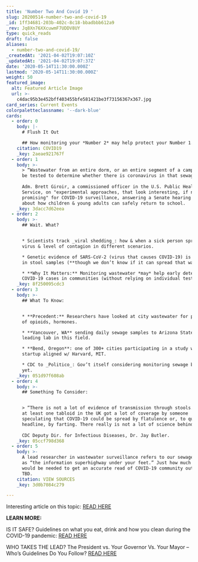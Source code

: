 ```yaml
---
title: 'Number Two And Covid 19 '
slug: 20200514-number-two-and-covid-19
_id: 1ff34681-203b-402c-8c18-bbadbbb612a9
_rev: Jq8Xn76XXcuwmF7UDDV8UY
type: quick_reads
draft: false
aliases:
  - number-two-and-covid-19/
_createdAt: '2021-04-02T19:07:10Z'
_updatedAt: '2021-04-02T19:07:37Z'
date: '2020-05-14T11:30:00.000Z'
lastmod: '2020-05-14T11:30:00.000Z'
weight: 50
featured_image:
  alt: Featured Article Image
  url: >-
    c4dac95b3e452bff403455bfe581421be3f73156367x367.jpg
card_series: Current Events
colorpaletteclassname: '--dark-blue'
cards:
  - order: 0
    body: |-
      # Flush It Out

      ## How monitoring your *Number 2* may help protect your Number 1.
    citation: COVID19
    _key: 2aeae921767f
  - order: 1
    body: >-
      > “Wastewater from an entire dorm, or an entire segment of a campus, could
      be tested to determine whether there is coronavirus in that sewage.”  
        
      Adm. Brett Giroir, a commissioned officer in the U.S. Public Health
      Service, on "experimental approaches, that look interesting, if not
      promising" for COVID-19 surveillance, answering a Senate hearing question
      about how children & young adults can safely return to school.
    _key: 3dacc7d62eea
  - order: 2
    body: >-
      ## Wait. What?


      * Scientists track _viral shedding_: how & when a sick person spreads the
      virus & level of contagion in different scenarios.

      * Genetic evidence of SARS-CoV-2 (virus that causes COVID-19) is present
      in stool samples (**though we don’t know if it can spread that way**).

      * **Why It Matters:** Monitoring wastewater *may* help early detection of
      COVID-19 cases in communities (without relying on individual tests).
    _key: 8f250095cdc3
  - order: 3
    body: >-
      ## What To Know:


      * **Precedent:** Researchers have looked at city wastewater for presence
      of opioids, hormones.

      * **Vancouver, WA** sending daily sewage samples to Arizona State Univ, a
      leading lab in this field.

      * **Bend, Oregon**: one of 300+ cities participating in a study with a bio
      startup aligned w/ Harvard, MIT.

      * CDC to _Politico_: Gov’t itself considering monitoring sewage but hasn’t
      yet.
    _key: 051d97f608ab
  - order: 4
    body: >-
      ## Something To Consider:


      > “There is not a lot of evidence of transmission through stools. I know
      at least one tabloid in the UK got a lot of coverage by someone
      speculating that COVID-19 could be spread by flatulence or, to quote the
      headline, by farting. There really is not a lot of science behind that.”  
        
      CDC Deputy Dir. for Infectious Diseases, Dr. Jay Butler.
    _key: 05ccf798d368
  - order: 5
    body: >-
      A lead researcher in wastewater surveillance refers to our sewage systems
      as “the information superhighway under your feet.” Just how much sewage
      would be needed to get an accurate read of COVID-19 community outbreaks is
      TBD.
    citation: VIEW SOURCES
    _key: 3d0b7084c279

---
```

Interesting article on this topic: [READ HERE](https://www.politico.com/news/2020/05/01/cdc-human-waste-coronavirus-222253)

**LEARN MORE:**

IS IT SAFE? Guidelines on what you eat, drink and how you clean during the COVID-19 pandemic: [READ HERE](https://smarthernews.com/covid-at-home/)

WHO TAKES THE LEAD? The President vs. Your Governor Vs. Your Mayor – Who’s Guidelines Do You Follow? [READ HERE](https://smarthernews.com/covid19-who-can-tell-you-what-to-do/)